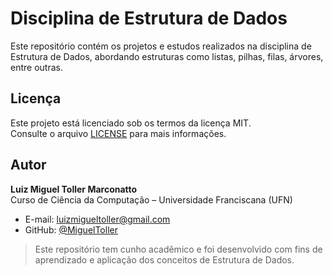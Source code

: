 # Disciplina de Estrutura de Dados

Este repositório contém os projetos e estudos realizados na disciplina de Estrutura de Dados, abordando estruturas como listas, pilhas, filas, árvores, entre outras.

## Licença  
Este projeto está licenciado sob os termos da licença MIT.  
Consulte o arquivo [LICENSE](LICENSE) para mais informações.

## Autor  
**Luiz Miguel Toller Marconatto**  
Curso de Ciência da Computação – Universidade Franciscana (UFN)

- E-mail: [luizmigueltoller@gmail.com](mailto:luizmigueltoller@gmail.com)  
- GitHub: [@MiguelToller](https://github.com/MiguelToller)

> Este repositório tem cunho acadêmico e foi desenvolvido com fins de aprendizado e aplicação dos conceitos de Estrutura de Dados.
